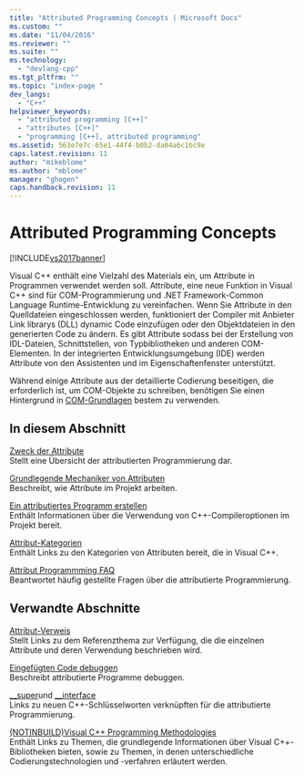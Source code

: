 ```yaml
---
title: "Attributed Programming Concepts | Microsoft Docs"
ms.custom: ""
ms.date: "11/04/2016"
ms.reviewer: ""
ms.suite: ""
ms.technology: 
  - "devlang-cpp"
ms.tgt_pltfrm: ""
ms.topic: "index-page "
dev_langs: 
  - "C++"
helpviewer_keywords: 
  - "attributed programming [C++]"
  - "attributes [C++]"
  - "programming [C++], attributed programming"
ms.assetid: 563e7e7c-65e1-44f4-b0b2-da04a6c1bc9e
caps.latest.revision: 11
author: "mikeblome"
ms.author: "mblome"
manager: "ghogen"
caps.handback.revision: 11
---
```

# Attributed Programming Concepts
[!INCLUDE[vs2017banner](../assembler/inline/includes/vs2017banner.md)]

Visual C\+\+ enthält eine Vielzahl des Materials ein, um Attribute in Programmen verwendet werden soll.  Attribute, eine neue Funktion in Visual C\+\+ sind für COM\-Programmierung und .NET Framework\-Common Language Runtime\-Entwicklung zu vereinfachen.  Wenn Sie Attribute in den Quelldateien eingeschlossen werden, funktioniert der Compiler mit Anbieter Link librarys \(DLL\) dynamic Code einzufügen oder den Objektdateien in den generierten Code zu ändern.  Es gibt Attribute sodass bei der Erstellung von IDL\-Dateien, Schnittstellen, von Typbibliotheken und anderen COM\-Elementen.  In der integrierten Entwicklungsumgebung \(IDE\) werden Attribute von den Assistenten und im Eigenschaftenfenster unterstützt.  
  
 Während einige Attribute aus der detaillierte Codierung beseitigen, die erforderlich ist, um COM\-Objekte zu schreiben, benötigen Sie einen Hintergrund in [COM\-Grundlagen](http://msdn.microsoft.com/library/windows/desktop/ms694363) bestem zu verwenden.  
  
## In diesem Abschnitt  
 [Zweck der Attribute](../windows/purpose-of-attributes.md)  
 Stellt eine Übersicht der attributierten Programmierung dar.  
  
 [Grundlegende Mechaniker von Attributen](../windows/basic-mechanics-of-attributes.md)  
 Beschreibt, wie Attribute im Projekt arbeiten.  
  
 [Ein attributiertes Programm erstellen](../windows/building-an-attributed-program.md)  
 Enthält Informationen über die Verwendung von C\+\+\-Compileroptionen im Projekt bereit.  
  
 [Attribut\-Kategorien](../windows/attribute-categories.md)  
 Enthält Links zu den Kategorien von Attributen bereit, die in Visual C\+\+.  
  
 [Attribut Programmming FAQ](../windows/attribute-programming-faq.md)  
 Beantwortet häufig gestellte Fragen über die attributierte Programmierung.  
  
## Verwandte Abschnitte  
 [Attribut\-Verweis](../windows/cpp-attributes-reference.md)  
 Stellt Links zu dem Referenzthema zur Verfügung, die die einzelnen Attribute und deren Verwendung beschrieben wird.  
  
 [Eingefügten Code debuggen](../Topic/How%20to:%20Debug%20Injected%20Code.md)  
 Beschreibt attributierte Programme debuggen.  
  
 [\_\_super](../cpp/super.md)und [\_\_interface](../cpp/interface.md)  
 Links zu neuen C\+\+\-Schlüsselworten verknüpften für die attributierte Programmierung.  
  
 [\(NOTINBUILD\)Visual C\+\+ Programming Methodologies](assetId:///0822f806-fa81-4b65-bf0f-1e2921f30c95)  
 Enthält Links zu Themen, die grundlegende Informationen über Visual C\+\+\-Bibliotheken bieten, sowie zu Themen, in denen unterschiedliche Codierungstechnologien und \-verfahren erläutert werden.